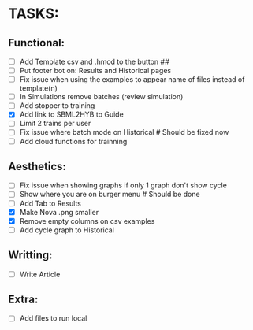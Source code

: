 # TASKS:

## Functional:
- [ ] Add Template csv and .hmod to the button ##
- [ ] Put footer bot on: Results and Historical pages 
- [ ] Fix issue when using the examples to appear name of files instead of template(n)
- [ ] In Simulations remove batches (review simulation) 
- [ ] Add stopper to training
- [x] Add link to SBML2HYB to Guide
- [ ] Limit 2 trains per user
- [ ] Fix issue where batch mode on Historical # Should be fixed now
- [ ] Add cloud functions for trainning

## Aesthetics:
- [ ] Fix issue when showing graphs if only 1 graph don't show cycle 
- [ ] Show where you are on burger menu # Should be done
- [ ] Add Tab to Results
- [x] Make Nova .png smaller
- [x] Remove empty columns on csv examples
- [ ] Add cycle graph to Historical

## Writting:
- [ ] Write Article

## Extra:
- [ ] Add files to run local
